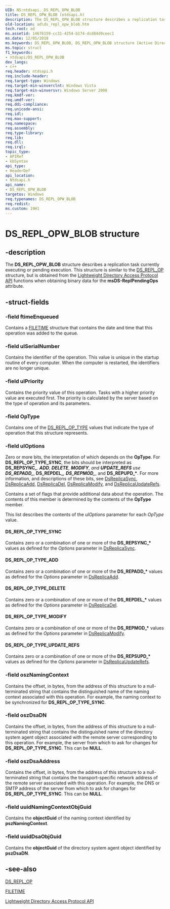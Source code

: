 ```yaml
---
UID: NS:ntdsapi._DS_REPL_OPW_BLOB
title: DS_REPL_OPW_BLOB (ntdsapi.h)
description: The DS_REPL_OPW_BLOB structure describes a replication task currently executing or pending execution.
old-location: ad\ds_repl_opw_blob.htm
tech.root: ad
ms.assetid: 14676159-cc31-4254-b174-dcd84d9ceec1
ms.date: 12/05/2018
ms.keywords: DS_REPL_OPW_BLOB, DS_REPL_OPW_BLOB structure [Active Directory], DS_REPL_OP_TYPE_ADD, DS_REPL_OP_TYPE_DELETE, DS_REPL_OP_TYPE_MODIFY, DS_REPL_OP_TYPE_SYNC, DS_REPL_OP_TYPE_UPDATE_REFS, ad.ds_repl_opw_blob, ntdsapi/DS_REPL_OPW_BLOB
ms.topic: struct
f1_keywords:
- ntdsapi/DS_REPL_OPW_BLOB
dev_langs:
- c++
req.header: ntdsapi.h
req.include-header: 
req.target-type: Windows
req.target-min-winverclnt: Windows Vista
req.target-min-winversvr: Windows Server 2008
req.kmdf-ver: 
req.umdf-ver: 
req.ddi-compliance: 
req.unicode-ansi: 
req.idl: 
req.max-support: 
req.namespace: 
req.assembly: 
req.type-library: 
req.lib: 
req.dll: 
req.irql: 
topic_type:
- APIRef
- kbSyntax
api_type:
- HeaderDef
api_location:
- Ntdsapi.h
api_name:
- DS_REPL_OPW_BLOB
targetos: Windows
req.typenames: DS_REPL_OPW_BLOB
req.redist: 
ms.custom: 19H1
---
```


# DS_REPL_OPW_BLOB structure


## -description


The <b>DS_REPL_OPW_BLOB</b> structure describes a replication task currently executing or pending execution. This structure is similar to the <a href="https://docs.microsoft.com/windows/desktop/api/ntdsapi/ns-ntdsapi-ds_repl_opw">DS_REPL_OP</a> structure, but is obtained from the <a href="https://docs.microsoft.com/previous-versions/windows/desktop/ldap/lightweight-directory-access-protocol-ldap-api">Lightweight Directory Access Protocol API</a> functions when obtaining binary data for the <b>msDS-ReplPendingOps</b> attribute.


## -struct-fields




### -field ftimeEnqueued

Contains a <a href="https://docs.microsoft.com/windows/desktop/api/minwinbase/ns-minwinbase-filetime">FILETIME</a> structure that contains the date and time that this operation was added to the queue.


### -field ulSerialNumber

Contains the identifier of the operation. This value is unique  in the startup routine of every computer. When the computer is restarted, the identifiers are no longer unique.


### -field ulPriority

Contains the priority value of this operation. Tasks with a higher priority value are executed first. The priority is calculated by the server based on the type of operation and its parameters.


### -field OpType

Contains one of the <a href="https://docs.microsoft.com/windows/desktop/api/ntdsapi/ne-ntdsapi-ds_repl_op_type">DS_REPL_OP_TYPE</a> values that indicate the type of operation that this structure represents.


### -field ulOptions

Zero or more bits, the interpretation of which depends on the <b>OpType</b>. For <b>DS_REPL_OP_TYPE_SYNC</b>, the bits should be interpreted as <b>DS_REPSYNC_*</b>. <b>ADD</b>, <b>DELETE</b>, <b>MODIFY</b>, and <b>UPDATE_REFS</b> use <b>DS_REPADD_*</b>, <b>DS_REPDEL_*</b>, <b>DS_REPMOD_*</b>, and <b>DS_REPUPD_*</b>. For more information, and descriptions of these bits, see 
<a href="https://docs.microsoft.com/windows/desktop/api/ntdsapi/nf-ntdsapi-dsreplicasynca">DsReplicaSync</a>, 
<a href="https://docs.microsoft.com/windows/desktop/api/ntdsapi/nf-ntdsapi-dsreplicaadda">DsReplicaAdd</a>, 
<a href="https://docs.microsoft.com/windows/desktop/api/ntdsapi/nf-ntdsapi-dsreplicadela">DsReplicaDel</a>, 
<a href="https://docs.microsoft.com/windows/desktop/api/ntdsapi/nf-ntdsapi-dsreplicamodifya">DsReplicaModify</a>, and 
<a href="https://docs.microsoft.com/windows/desktop/api/ntdsapi/nf-ntdsapi-dsreplicaupdaterefsa">DsReplicaUpdateRefs</a>.

Contains a set of flags that provide additional data about the operation. The contents of this member is determined by the contents of the <b>OpType</b> member.


This list describes the contents of the <i>ulOptions</i> parameter for each <i>OpType</i> value.





#### DS_REPL_OP_TYPE_SYNC

Contains zero or a combination of one or more of the <b>DS_REPSYNC_*</b> values as defined for the <i>Options</i> parameter in <a href="https://docs.microsoft.com/windows/desktop/api/ntdsapi/nf-ntdsapi-dsreplicasynca">DsReplicaSync</a>.



#### DS_REPL_OP_TYPE_ADD

Contains zero or a combination of one or more of the <b>DS_REPADD_*</b> values as defined for the <i>Options</i> parameter in <a href="https://docs.microsoft.com/windows/desktop/api/ntdsapi/nf-ntdsapi-dsreplicaadda">DsReplicaAdd</a>.



#### DS_REPL_OP_TYPE_DELETE

Contains zero or a combination of one or more of the <b>DS_REPDEL_*</b> values as defined for the <i>Options</i> parameter in <a href="https://docs.microsoft.com/windows/desktop/api/ntdsapi/nf-ntdsapi-dsreplicadela">DsReplicaDel</a>.



#### DS_REPL_OP_TYPE_MODIFY

Contains zero or a combination of one or more of the <b>DS_REPMOD_*</b> values as defined for the <i>Options</i> parameter in <a href="https://docs.microsoft.com/windows/desktop/api/ntdsapi/nf-ntdsapi-dsreplicamodifya">DsReplicaModify</a>.



#### DS_REPL_OP_TYPE_UPDATE_REFS

Contains zero or a combination of one or more of the <b>DS_REPSUPD_*</b> values as defined for the <i>Options</i> parameter in <a href="https://docs.microsoft.com/windows/desktop/api/ntdsapi/nf-ntdsapi-dsreplicaupdaterefsa">DsReplicaUpdateRefs</a>.


### -field oszNamingContext

Contains the offset, in bytes, from the address of this structure  to  a null-terminated string that contains the distinguished name of the naming context associated with this operation. For example, the naming context to be synchronized for <b>DS_REPL_OP_TYPE_SYNC</b>.


### -field oszDsaDN

Contains the offset, in bytes, from the address of this structure  to  a null-terminated string that contains the distinguished name of the directory system agent object associated with the remote server corresponding to this operation. For example, the server from which to ask for changes for <b>DS_REPL_OP_TYPE_SYNC</b>. This can be  <b>NULL</b>.


### -field oszDsaAddress

Contains the offset, in bytes, from the address of this structure  to  a null-terminated string that contains the transport-specific network address of the remote server associated with this operation. For example, the DNS or SMTP address of the server from which to ask for changes for <b>DS_REPL_OP_TYPE_SYNC</b>. This can be  <b>NULL</b>.


### -field uuidNamingContextObjGuid

Contains the <b>objectGuid</b> of the naming context identified by <b>pszNamingContext</b>.


### -field uuidDsaObjGuid

Contains the <b>objectGuid</b> of the directory system agent object identified by <b>pszDsaDN</b>.


## -see-also




<a href="https://docs.microsoft.com/windows/desktop/api/ntdsapi/ns-ntdsapi-ds_repl_opw">DS_REPL_OP</a>



<a href="https://docs.microsoft.com/windows/desktop/api/minwinbase/ns-minwinbase-filetime">FILETIME</a>



<a href="https://docs.microsoft.com/previous-versions/windows/desktop/ldap/lightweight-directory-access-protocol-ldap-api">Lightweight Directory Access Protocol API</a>
 

 


